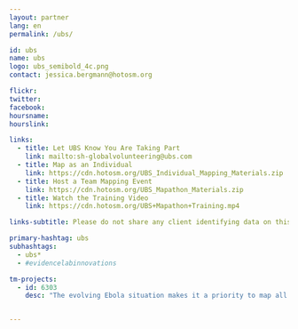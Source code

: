 ```yaml
---
layout: partner
lang: en
permalink: /ubs/

id: ubs
name: ubs
logo: ubs_semibold_4c.png
contact: jessica.bergmann@hotosm.org

flickr: 
twitter: 
facebook: 
hoursname:
hourslink:

links:
  - title: Let UBS Know You Are Taking Part
    link: mailto:sh-globalvolunteering@ubs.com
  - title: Map as an Individual
    link: https://cdn.hotosm.org/UBS_Individual_Mapping_Materials.zip
  - title: Host a Team Mapping Event
    link: https://cdn.hotosm.org/UBS_Mapathon_Materials.zip
  - title: Watch the Training Video
    link: https://cdn.hotosm.org/UBS+Mapathon+Training.mp4

links-subtitle: Please do not share any client identifying data on this site or during any of your volunteer activities.

primary-hashtag: ubs
subhashtags:
  - ubs*
  - #evidencelabinnovations 

tm-projects:
  - id: 6303
    desc: "The evolving Ebola situation makes it a priority to map all tracks, pathways, health facilities and other infrastructure in towns and villages along border communities in Uganda. There is a severe lack of up-to-date and detailed maps of this area available to those involved in the fight to contain the potential outbreak."


---
```

